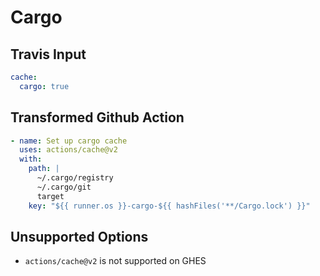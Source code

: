 # Cargo

## Travis Input

```yaml
cache:
  cargo: true
```

## Transformed Github Action

```yaml
- name: Set up cargo cache
  uses: actions/cache@v2
  with:
    path: |
      ~/.cargo/registry
      ~/.cargo/git
      target
    key: "${{ runner.os }}-cargo-${{ hashFiles('**/Cargo.lock') }}"
```

## Unsupported Options

- `actions/cache@v2` is not supported on GHES
